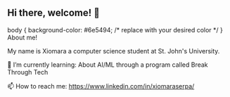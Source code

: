## Hi there, welcome! 👋
body {
  background-color: #6e5494; /* replace with your desired color */
}
About me!

My name is Xiomara a computer science student at St. John's University.

🌱 I’m currently learning:
About AI/ML through a program called Break Through Tech

📫 How to reach me: https://www.linkedin.com/in/xiomaraserpa/ 
<!--
**Xioma-S/Xioma-S** is a ✨ _special_ ✨ repository because its `README.md` (this file) appears on your GitHub profile.

Here are some ideas to get you started:

- 🔭 I’m currently working on ...
- 🌱 I’m currently learning ...
- 👯 I’m looking to collaborate on ...
- 🤔 I’m looking for help with ...
- 💬 Ask me about ...
- 📫 How to reach me: ...
- 😄 Pronouns: ...
- ⚡ Fun fact: ...
-->
